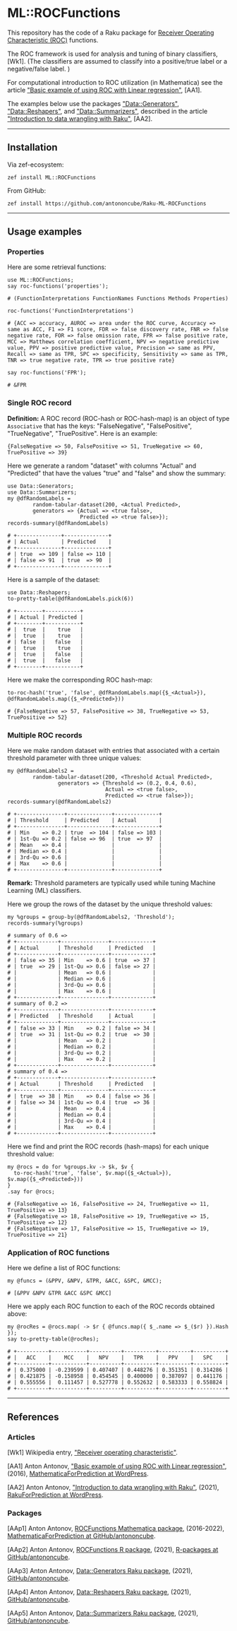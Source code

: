 # ML::ROCFunctions

This repository has the code of a Raku package for 
[Receiver Operating Characteristic (ROC)](https://en.wikipedia.org/wiki/Receiver_operating_characteristic) 
functions.

The ROC framework is used for analysis and tuning of binary classifiers, [Wk1]. 
(The classifiers are assumed to classify into a positive/true label or a negative/false label. )

For computational introduction to ROC utilization (in Mathematica) see the article
["Basic example of using ROC with Linear regression"](https://mathematicaforprediction.wordpress.com/2016/10/12/basic-example-of-using-roc-with-linear-regression/),
[AA1].

The examples below use the packages 
["Data::Generators"](https://raku.land/cpan:ANTONOV/Data::Generators), 
["Data::Reshapers"](https://raku.land/cpan:ANTONOV/Data::Reshapers), and 
["Data::Summarizers"](https://raku.land/cpan:ANTONOV/Data::Summarizers), described in the article
["Introduction to data wrangling with Raku"](https://rakuforprediction.wordpress.com/2021/12/31/introduction-to-data-wrangling-with-raku/),
[AA2].

-------

## Installation

Via zef-ecosystem:

```shell
zef install ML::ROCFunctions
```

From GitHub:

```shell
zef install https://github.com/antononcube/Raku-ML-ROCFunctions
```


-------

## Usage examples

### Properties

Here are some retrieval functions:

```perl6
use ML::ROCFunctions;
say roc-functions('properties');
```
```
# (FunctionInterpretations FunctionNames Functions Methods Properties)
```

```perl6
roc-functions('FunctionInterpretations')
```
```
# {ACC => accuracy, AUROC => area under the ROC curve, Accuracy => same as ACC, F1 => F1 score, FDR => false discovery rate, FNR => false negative rate, FOR => false omission rate, FPR => false positive rate, MCC => Matthews correlation coefficient, NPV => negative predictive value, PPV => positive predictive value, Precision => same as PPV, Recall => same as TPR, SPC => specificity, Sensitivity => same as TPR, TNR => true negative rate, TPR => true positive rate}
```

```perl6
say roc-functions('FPR');
```
```
# &FPR
```

### Single ROC record

**Definition:** A ROC record (ROC-hash or ROC-hash-map) is an object of type `Associative` that has the keys:
"FalseNegative", "FalsePositive", "TrueNegative", "TruePositive". Here is an example:

```{perl6, eval=FALSE}
{FalseNegative => 50, FalsePositive => 51, TrueNegative => 60, TruePositive => 39}
```

Here we generate a random "dataset" with columns "Actual" and "Predicted" that have the values "true" and "false" 
and show the summary:

```perl6
use Data::Generators;
use Data::Summarizers;
my @dfRandomLabels = 
        random-tabular-dataset(200, <Actual Predicted>, 
        generators => {Actual => <true false>, 
                       Predicted => <true false>});
records-summary(@dfRandomLabels)
```
```
# +--------------+--------------+
# | Actual       | Predicted    |
# +--------------+--------------+
# | true  => 109 | false => 110 |
# | false => 91  | true  => 90  |
# +--------------+--------------+
```

Here is a sample of the dataset:

```perl6
use Data::Reshapers;
to-pretty-table(@dfRandomLabels.pick(6))
```
```
# +--------+-----------+
# | Actual | Predicted |
# +--------+-----------+
# |  true  |    true   |
# |  true  |    true   |
# | false  |   false   |
# |  true  |    true   |
# |  true  |   false   |
# |  true  |   false   |
# +--------+-----------+
```

Here we make the corresponding ROC hash-map:

```perl6
to-roc-hash('true', 'false', @dfRandomLabels.map({$_<Actual>}), @dfRandomLabels.map({$_<Predicted>}))
```
```
# {FalseNegative => 57, FalsePositive => 38, TrueNegative => 53, TruePositive => 52}
```

### Multiple ROC records

Here we make random dataset with entries that associated with a certain threshold parameter with three unique values:

```perl6
my @dfRandomLabels2 = 
        random-tabular-dataset(200, <Threshold Actual Predicted>, 
                generators => {Threshold => (0.2, 0.4, 0.6), 
                               Actual => <true false>, 
                               Predicted => <true false>});
records-summary(@dfRandomLabels2)
```
```
# +---------------+--------------+--------------+
# | Threshold     | Predicted    | Actual       |
# +---------------+--------------+--------------+
# | Min    => 0.2 | true  => 104 | false => 103 |
# | 1st-Qu => 0.2 | false => 96  | true  => 97  |
# | Mean   => 0.4 |              |              |
# | Median => 0.4 |              |              |
# | 3rd-Qu => 0.6 |              |              |
# | Max    => 0.6 |              |              |
# +---------------+--------------+--------------+
```

**Remark:** Threshold parameters are typically used while tuning Machine Learning (ML) classifiers.

Here we group the rows of the dataset by the unique threshold values:

```perl6
my %groups = group-by(@dfRandomLabels2, 'Threshold');
records-summary(%groups)
```
```
# summary of 0.6 =>
# +-------------+---------------+-------------+
# | Actual      | Threshold     | Predicted   |
# +-------------+---------------+-------------+
# | false => 35 | Min    => 0.6 | true  => 37 |
# | true  => 29 | 1st-Qu => 0.6 | false => 27 |
# |             | Mean   => 0.6 |             |
# |             | Median => 0.6 |             |
# |             | 3rd-Qu => 0.6 |             |
# |             | Max    => 0.6 |             |
# +-------------+---------------+-------------+
# summary of 0.2 =>
# +-------------+---------------+-------------+
# | Predicted   | Threshold     | Actual      |
# +-------------+---------------+-------------+
# | false => 33 | Min    => 0.2 | false => 34 |
# | true  => 31 | 1st-Qu => 0.2 | true  => 30 |
# |             | Mean   => 0.2 |             |
# |             | Median => 0.2 |             |
# |             | 3rd-Qu => 0.2 |             |
# |             | Max    => 0.2 |             |
# +-------------+---------------+-------------+
# summary of 0.4 =>
# +-------------+---------------+-------------+
# | Actual      | Threshold     | Predicted   |
# +-------------+---------------+-------------+
# | true  => 38 | Min    => 0.4 | false => 36 |
# | false => 34 | 1st-Qu => 0.4 | true  => 36 |
# |             | Mean   => 0.4 |             |
# |             | Median => 0.4 |             |
# |             | 3rd-Qu => 0.4 |             |
# |             | Max    => 0.4 |             |
# +-------------+---------------+-------------+
```

Here we find and print the ROC records (hash-maps) for each unique threshold value:

```perl6
my @rocs = do for %groups.kv -> $k, $v { 
  to-roc-hash('true', 'false', $v.map({$_<Actual>}), $v.map({$_<Predicted>})) 
}
.say for @rocs;
```
```
# {FalseNegative => 16, FalsePositive => 24, TrueNegative => 11, TruePositive => 13}
# {FalseNegative => 18, FalsePositive => 19, TrueNegative => 15, TruePositive => 12}
# {FalseNegative => 17, FalsePositive => 15, TrueNegative => 19, TruePositive => 21}
```

### Application of ROC functions

Here we define a list of ROC functions:

```perl6
my @funcs = (&PPV, &NPV, &TPR, &ACC, &SPC, &MCC);
```
```
# [&PPV &NPV &TPR &ACC &SPC &MCC]
```

Here we apply each ROC function to each of the ROC records obtained above:

```perl6
my @rocRes = @rocs.map( -> $r { @funcs.map({ $_.name => $_($r) }).Hash });
say to-pretty-table(@rocRes);
```
```
# +----------+-----------+----------+----------+----------+----------+
# |   ACC    |    MCC    |   NPV    |   TPR    |   PPV    |   SPC    |
# +----------+-----------+----------+----------+----------+----------+
# | 0.375000 | -0.239599 | 0.407407 | 0.448276 | 0.351351 | 0.314286 |
# | 0.421875 | -0.158958 | 0.454545 | 0.400000 | 0.387097 | 0.441176 |
# | 0.555556 |  0.111457 | 0.527778 | 0.552632 | 0.583333 | 0.558824 |
# +----------+-----------+----------+----------+----------+----------+
```

-------

## References

### Articles 

[Wk1] Wikipedia entry, ["Receiver operating characteristic"](https://en.wikipedia.org/wiki/Receiver_operating_characteristic).

[AA1] Anton Antonov,
["Basic example of using ROC with Linear regression"](https://mathematicaforprediction.wordpress.com/2016/10/12/basic-example-of-using-roc-with-linear-regression/),
(2016),
[MathematicaForPrediction at WordPress](https://mathematicaforprediction.wordpress.com).

[AA2] Anton Antonov,
["Introduction to data wrangling with Raku"](https://rakuforprediction.wordpress.com/2021/12/31/introduction-to-data-wrangling-with-raku/),
(2021),
[RakuForPrediction at WordPress](https://rakuforprediction.wordpress.com).

### Packages 

[AAp1] Anton Antonov,
[ROCFunctions Mathematica package](https://github.com/antononcube/MathematicaForPrediction/blob/master/ROCFunctions.m),
(2016-2022),
[MathematicaForPrediction at GitHub/antononcube](https://github.com/antononcube/MathematicaForPrediction/).

[AAp2] Anton Antonov,
[ROCFunctions R package](https://github.com/antononcube/R-packages/tree/master/ROCFunctions),
(2021),
[R-packages at GitHub/antononcube](https://github.com/antononcube/R-packages).

[AAp3] Anton Antonov,
[Data::Generators Raku package](https://github.com/antononcube/Raku-Data-Generators),
(2021),
[GitHub/antononcube](https://github.com/antononcube).

[AAp4] Anton Antonov,
[Data::Reshapers Raku package](https://github.com/antononcube/Raku-Data-Reshapers),
(2021),
[GitHub/antononcube](https://github.com/antononcube).

[AAp5] Anton Antonov,
[Data::Summarizers Raku package](https://github.com/antononcube/Raku-Data-Summarizers),
(2021),
[GitHub/antononcube](https://github.com/antononcube).


